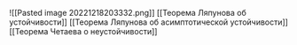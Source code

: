![[Pasted image 20221218203332.png]]
[[Теорема Ляпунова об устойчивости]]
[[Теорема Ляпунова об асимптотической устойчивости]]
[[Теорема Четаева о неустойчивости]]